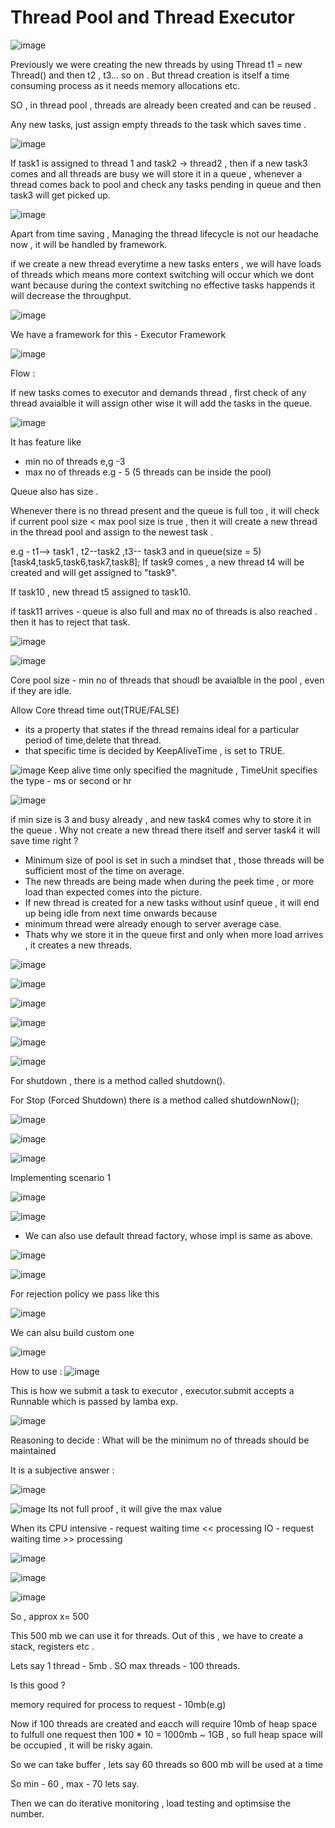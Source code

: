 <h1>Thread Pool and Thread Executor</h1>

![image](https://github.com/user-attachments/assets/ca6f3013-cba5-4eb1-86d4-e73ffba15523)

Previously we were creating the new threads by using 
Thread t1 = new Thread() and then t2 , t3... so on .
But thread creation is itself a time consuming process as it needs memory allocations etc.

SO , in thread pool , threads are already been created and can be reused . 

Any new tasks, just assign empty threads to the task which saves time .

![image](https://github.com/user-attachments/assets/7ec4f17a-f718-4dbe-b6a6-90b0f544cc48)

If task1 is assigned to thread 1 and task2 -> thread2 , then if a new task3 comes and all threads are busy 
we will store it in a queue , whenever a thread comes back to pool and check any tasks pending in queue 
and then task3 will get picked up.


![image](https://github.com/user-attachments/assets/4f7d9120-7b37-4461-963d-79a09959a25a)

Apart from time saving , Managing the thread lifecycle is not our headache now , it will be handled by framework.

if we create a new thread everytime a new tasks enters , we will have loads of threads
which means more context switching will occur which we dont want because during the context switching no effective tasks happends
it will decrease the throughput.

![image](https://github.com/user-attachments/assets/0c58be46-17a5-4095-97e9-34ebb634e631)

We have a framework for this - Executor Framework

![image](https://github.com/user-attachments/assets/c81de050-4ed7-48b2-b7a3-51e6258f2427)

Flow : 

If new tasks comes to executor and demands thread , first check of any thread avaialble it will assign 
other wise it will add the tasks in the queue.

![image](https://github.com/user-attachments/assets/9158a7e5-1b38-4cc2-9fb1-c47a15bb0b83)


It has feature like 
- min no of threads e,g -3
- max no of threads e.g - 5 (5 threads can be inside the pool)

Queue also has size .

Whenever there is no thread present and the queue is full too , 
it will check if current pool size <  max pool size is true ,
then it will create a new thread in the thread pool and assign to the newest task .

e.g - t1--> task1 , t2--task2 ,t3-- task3
and in queue(size = 5) [task4,task5,task6,task7,task8];
If task9 comes , a new thread t4 will be created and will get assigned to "task9".

If task10 , new thread t5 assigned to task10.

if task11 arrives - queue is also full and max no of threads is also reached .
then it has to reject that task.

![image](https://github.com/user-attachments/assets/0816e39f-9f21-4fb0-ad66-91d21a65cefe)

![image](https://github.com/user-attachments/assets/82a5311a-367a-43d4-b71d-5a2c105b4819)

Core pool size - min no of threads that shoudl be avaialble in the pool , even if they are idle.


Allow Core thread time out(TRUE/FALSE) 
- its  a property that states if the thread remains ideal for a particular period of time,delete that thread.
- that specific time is decided by KeepAliveTime , is set to TRUE.


![image](https://github.com/user-attachments/assets/b6ba7216-ea3f-46ba-92b8-df0f1b12aaa8)
Keep alive time only specified the magnitude , TimeUnit specifies the type - ms or second or hr



![image](https://github.com/user-attachments/assets/b9629a5f-7e3c-4f1a-bb9e-ac2b1131759b)


if min size is 3 and busy already , and new task4 comes why to store it in the queue . Why not create a new thread there 
itself and server task4 it will save time right ? 

- Minimum size of pool is set in such a mindset that , those threads will be sufficient most of the time on average.
- The new threads are being made when during the peek time , or more load than expected comes into the picture.
- If new thread is created for a new tasks without usinf queue , it will end up being idle from next time onwards because
- minimum thread were already enough to server average case.
- Thats why we store it in the queue first and only when more load arrives , it creates a new threads.


![image](https://github.com/user-attachments/assets/40657b13-a319-4d55-846e-1f0f6bf11336)



![image](https://github.com/user-attachments/assets/46472c96-bb5f-4d58-9af7-29a9621150e3)



![image](https://github.com/user-attachments/assets/4eb5e8c3-0565-4e31-acfe-95cbeaef41e2)



![image](https://github.com/user-attachments/assets/591b1ded-a984-4d89-be62-9c8e939e1a8f)


![image](https://github.com/user-attachments/assets/ffe15036-5eca-402b-9e8b-b34800217d99)



![image](https://github.com/user-attachments/assets/3760fb14-f370-44b3-a287-1c71a36b016b)

For shutdown , there is a method called shutdown().

For Stop (Forced Shutdown) there is a method called shutdownNow();


![image](https://github.com/user-attachments/assets/aa31fce3-abf1-479c-827b-510a031e92b8)

![image](https://github.com/user-attachments/assets/ae5b6923-1b43-46c5-a76d-6407f2cb1b12)



![image](https://github.com/user-attachments/assets/fef4d86d-c878-4327-92ee-4944675b44d7)

Implementing scenario 1 


![image](https://github.com/user-attachments/assets/af8ad6ca-52f2-423e-91c7-3ed95157b48f)



![image](https://github.com/user-attachments/assets/aa9dca73-9800-43d3-b211-107146d6db45)
- We can also use default thread factory, whose impl is same as above.


![image](https://github.com/user-attachments/assets/28fa8c72-8bdc-4a73-8ec1-0d4da273df5c)


![image](https://github.com/user-attachments/assets/50bd6440-71b5-4df1-8012-932ed8ccb4cc)

For rejection policy we pass like this 

![image](https://github.com/user-attachments/assets/d498baf7-b852-440d-8f88-eaf6691716ca)

We can alsu build custom one


![image](https://github.com/user-attachments/assets/f93d2ff9-294e-4426-b400-a8515559fa6e)


How to use : 
![image](https://github.com/user-attachments/assets/16cff823-8b41-4494-bfa0-1d98c68dabb8)

This is how we submit a task to executor , executor.submit accepts a Runnable which is passed by lamba exp.




![image](https://github.com/user-attachments/assets/1268c7da-4585-482e-8943-1a17b98c66b1)

Reasoning to decide :
What will be the minimum no of threads should be maintained

It is a subjective answer :


![image](https://github.com/user-attachments/assets/38530f91-7680-46ad-9b54-c207fb69f30d)


![image](https://github.com/user-attachments/assets/4b6e224f-bfb3-459b-8d5e-e3bd19143a3c)
Its not full proof , it will give the max value 

When its  CPU intensive - request waiting time << processing 
IO - request waiting time >> processing 


![image](https://github.com/user-attachments/assets/200cbfdd-1f57-4a19-a0fc-06a37932e7d2)


![image](https://github.com/user-attachments/assets/9121a61b-8db2-4bb6-9c6c-0f3dda0136c3)

![image](https://github.com/user-attachments/assets/94864dcf-917e-4f7a-91ae-815054f18ef5)

So , approx x= 500

This 500 mb we can use it for threads. 
Out of this , we have to create a stack, registers etc .

Lets say 1 thread - 5mb .
SO max threads - 100 threads.

Is this good ? 

memory required for process to request - 10mb(e.g)

Now if 100 threads are created and eacch will require 10mb of heap space to fulfull one request then 
100 * 10 = 1000mb ~ 1GB , so full heap space will be occupied , it will be risky again.

So we can take buffer , lets say 60 threads  so 600 mb will be used at a time


So min - 60  , max - 70 lets say.

Then we can do iterative monitoring , load testing and optimsise the number. 





















  



